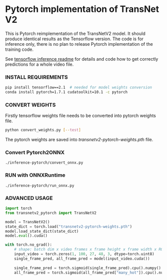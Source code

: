 # Pytorch implementation of TransNet V2

This is Pytorch reimplementation of the TransNetV2 model.
It should produce identical results as the Tensorflow version.
The code is for inference only, there is no plan to release Pytorch implementation of the training code.

See [tensorflow inference readme](https://github.com/soCzech/TransNetV2/tree/master/inference)
for details and code how to get correctly predictions for a whole video file.

### INSTALL REQUIREMENTS
```bash
pip install tensorflow==2.1  # needed for model weights conversion
conda install pytorch=1.7.1 cudatoolkit=10.1 -c pytorch
```

### CONVERT WEIGHTS
Firstly tensorflow weights file needs to be converted into pytorch weights file.
```bash
python convert_weights.py [--test]
```
The pytorch weights are saved into *transnetv2-pytorch-weights.pth* file.

### Convert Pytorch2ONNX
`./inference-pytorch/convert_onnx.py`

### RUN with ONNXRuntime
`./inference-pytorch/run_onnx.py`

### ADVANCED USAGE

```python
import torch
from transnetv2_pytorch import TransNetV2

model = TransNetV2()
state_dict = torch.load("transnetv2-pytorch-weights.pth")
model.load_state_dict(state_dict)
model.eval().cuda()

with torch.no_grad():
    # shape: batch dim x video frames x frame height x frame width x RGB (not BGR) channels
    input_video = torch.zeros(1, 100, 27, 48, 3, dtype=torch.uint8)
    single_frame_pred, all_frame_pred = model(input_video.cuda())
    
    single_frame_pred = torch.sigmoid(single_frame_pred).cpu().numpy()
    all_frame_pred = torch.sigmoid(all_frame_pred["many_hot"]).cpu().numpy()
```
